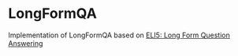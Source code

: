 # LongFormQA

Implementation of LongFormQA based on [ELI5: Long Form Question Answering](https://www.aclweb.org/anthology/P19-1346.pdf)
